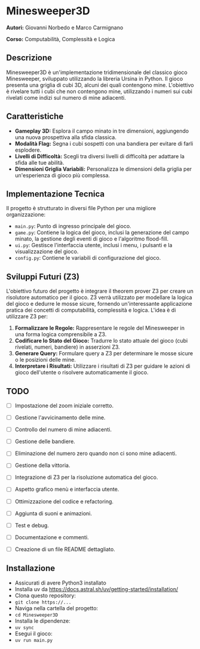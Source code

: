 # Minesweeper3D

**Autori:** Giovanni Norbedo e Marco Carmignano

**Corso:** Computabilità, Complessità e Logica

## Descrizione

Minesweeper3D è un'implementazione tridimensionale del classico gioco Minesweeper, sviluppato utilizzando la libreria Ursina in Python. Il gioco presenta una griglia di cubi 3D, alcuni dei quali contengono mine. L'obiettivo è rivelare tutti i cubi che non contengono mine, utilizzando i numeri sui cubi rivelati come indizi sul numero di mine adiacenti.

## Caratteristiche

* **Gameplay 3D:** Esplora il campo minato in tre dimensioni, aggiungendo una nuova prospettiva alla sfida classica.
* **Modalità Flag:** Segna i cubi sospetti con una bandiera per evitare di farli esplodere.
* **Livelli di Difficoltà:** Scegli tra diversi livelli di difficoltà per adattare la sfida alle tue abilità.
* **Dimensioni Griglia Variabili:** Personalizza le dimensioni della griglia per un'esperienza di gioco più complessa.

## Implementazione Tecnica

Il progetto è strutturato in diversi file Python per una migliore organizzazione:

* `main.py`: Punto di ingresso principale del gioco.
* `game.py`: Contiene la logica del gioco, inclusi la generazione del campo minato, la gestione degli eventi di gioco e l'algoritmo flood-fill.
* `ui.py`: Gestisce l'interfaccia utente, inclusi i menu, i pulsanti e la visualizzazione del gioco.
* `config.py`: Contiene le variabili di configurazione del gioco.


## Sviluppi Futuri (Z3)

L'obiettivo futuro del progetto è integrare il theorem prover Z3 per creare un risolutore automatico per il gioco.  Z3 verrà utilizzato per modellare la logica del gioco e dedurre le mosse sicure, fornendo un'interessante applicazione pratica dei concetti di computabilità, complessità e logica. L'idea è di utilizzare Z3 per:

1. **Formalizzare le Regole:**  Rappresentare le regole del Minesweeper in una forma logica comprensibile a Z3.
2. **Codificare lo Stato del Gioco:** Tradurre lo stato attuale del gioco (cubi rivelati, numeri, bandiere) in asserzioni Z3.
3. **Generare Query:** Formulare query a Z3 per determinare le mosse sicure o le posizioni delle mine.
4. **Interpretare i Risultati:**  Utilizzare i risultati di Z3 per guidare le azioni di gioco dell'utente o risolvere automaticamente il gioco.


## TODO

* [ ] Impostazione del zoom iniziale corretto.
* [ ] Gestione l'avvicinamento delle mine.
* [ ] Controllo del numero di mine adiacenti.
* [ ] Gestione delle bandiere.
* [ ] Eliminazione del numero zero quando non ci sono mine adiacenti.
* [ ] Gestione della vittoria.
* [ ] Integrazione di Z3 per la risoluzione automatica del gioco.
* [ ] Aspetto grafico menù e interfaccia utente.
* [ ] Ottimizzazione del codice e refactoring.
* [ ] Aggiunta di suoni e animazioni.
* [ ] Test e debug.
* [ ] Documentazione e commenti.
* [ ] Creazione di un file README dettagliato.


## Installazione

- Assicurati di avere Python3 installato
- Installa uv da https://docs.astral.sh/uv/getting-started/installation/
- Clona questo repository:
- `git clone https://...`
- Naviga nella cartella del progetto:
- `cd Minesweeper3D`
- Installa le dipendenze:
- `uv sync`
- Esegui il gioco:
- `uv run main.py`
